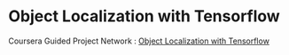 # Object Localization with Tensorflow 
Coursera Guided Project Network : [Object Localization with Tensorflow](https://www.coursera.org/projects/object-localization-tensorflow)
